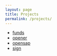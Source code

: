 ```yaml
---
layout: page
title: Projects
permalink: /projects/
---
```


- [funds](/projects/funds)
- [opener](/opener)
- [opensap](/opensap)
- [sign](/sign)